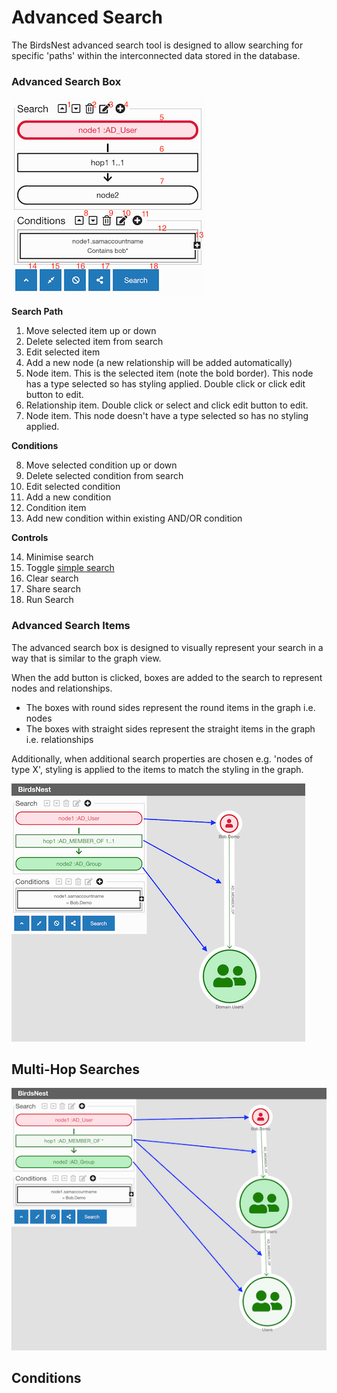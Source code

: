 # Advanced Search

The BirdsNest advanced search tool is designed to allow searching for specific 'paths' within the interconnected data stored in the database. 


### Advanced Search Box

![Adv-Search-Box](/documentation/image/console/search/adv-search.png)

**Search Path**
1. Move selected item up or down
2. Delete selected item from search
3. Edit selected item
4. Add a new node (a new relationship will be added automatically)
5. Node item. This is the selected item (note the bold border). This node has a type selected so has styling applied. Double click or click edit button to edit.
6. Relationship item. Double click or select and click edit button to edit.
7. Node item. This node doesn't have a type selected so has no styling applied.

**Conditions**

8. Move selected condition up or down
9. Delete selected condition from search
10. Edit selected condition
11. Add a new condition
12. Condition item
13. Add new condition within existing AND/OR condition

**Controls**

14. Minimise search
15. Toggle [simple search](/documentation/console/visualizer/simple-search/README.md)
16. Clear search
17. Share search
18. Run Search


### Advanced Search Items
The advanced search box is designed to visually represent your search in a way that is similar to the graph view. 

When the add button is clicked, boxes are added to the search to represent nodes and relationships. 

* The boxes with round sides represent the round items in the graph i.e. nodes
* The boxes with straight sides represent the straight items in the graph i.e. relationships

Additionally, when additional search properties are chosen e.g. 'nodes of type X', styling is applied to the items to match the styling in the graph.

![Single-Hop-Search](/documentation/image/console/search/single-hop-search.png)



## Multi-Hop Searches

![Multi-Hop-Search](/documentation/image/console/search/multi-hop-search.png)


## Conditions
